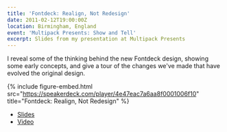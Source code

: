 ```yaml
---
title: 'Fontdeck: Realign, Not Redesign'
date: 2011-02-12T19:00:00Z
location: Birmingham, England
event: 'Multipack Presents: Show and Tell'
excerpt: Slides from my presentation at Multipack Presents
---
```

I reveal some of the thinking behind the new Fontdeck design, showing some early concepts, and give a tour of the changes we've made that have evolved the original design.

{% include figure-embed.html
  src="https://speakerdeck.com/player/4e47eac7a6aa8f0001006f10"
  title="Fontdeck: Realign, Not Redesign"
%}

  * [Slides](https://speakerdeck.com/paulrobertlloyd/fontdeck-realign-not-redesign)
  * [Video](https://vimeo.com/20347419)
